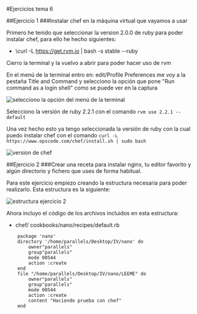 #Ejercicios tema 6


##Ejercicio 1
###Instalar chef en la máquina virtual que vayamos a usar

Primero he tenido que seleccionar la version 2.0.0 de ruby para poder instalar chef, para ello he hecho siguientes:

* \curl -L https://get.rvm.io | bash -s stable --ruby 

Cierro la terminal y la vuelvo a abrir para poder hacer uso de rvm

En el menú de la terminal entro en: edit/Profile Preferences  me voy a la pestaña Title and Command y selecciono la opción que pone "Run command as a login shell" como se puede ver en la captura

![selecciono la opción del menú de la terminal](ejr1.1)

Selecciono la versión de ruby 2.2.1 con el comando `rvm use 2.2.1 --default`

Una vez hecho esto ya tengo seleccionada la versión de ruby con la cual puedo instalar chef con el comando `curl -L https://www.opscode.com/chef/install.sh | sudo bash`

![version de chef](ejr1.2)


##Ejercicio 2
###Crear una receta para instalar nginx, tu editor favorito y algún directorio y fichero que uses de forma habitual.

Para este ejercicio empiezo creando la estructura necesaria para poder realizarlo. Esta estructura es la siguiente:

![estructura ejercicio 2](ejr2.1)

Ahora incluyo el código de los archivos incluidos en esta estructura:

* chef/ cookbooks/nano/recipes/default.rb

```
	package 'nano'	directory '/home/parallels/Desktop/IV/nano' do    	owner"parallels"    	group"parallels"	    mode 00544    	action :create	end	file "/home/parallels/Desktop/IV/nano/LEEME" do    	owner"parallels"    	group"parallels"    	mode 00544    	action :create    	content "Haciendo prueba con chef"	end
```

